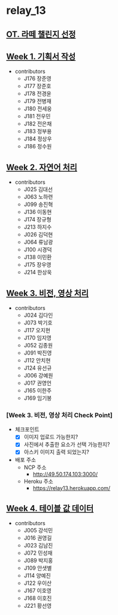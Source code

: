 # relay_13

## [OT. 라떼 챌린지 선정](md/0727_latteishorse.md)

## [Week 1. 기획서 작성](md/0731_manrian.md)
- contributors
  - J176 장준영
  - J177 장준호
  - J178 전경윤
  - J179 전병재
  - J180 전세웅
  - J181 전우민
  - J182 전은채
  - J183 정부용
  - J184 정상우
  - J186 정수원

## [Week 2. 자연어 처리](md/0809_week2.md)
- contributors
  - J025 김대선
  - J063 노하련
  - J099 송진혁
  - J136 이동현
  - J174 장규형
  - J213 하지수
  - J026 김덕현
  - J064 류남광
  - J100 시경덕
  - J138 이민환
  - J175 장우영
  - J214 한상욱

## [Week 3. 비전, 영상 처리](md/0814_week3.md)
- contributors
  - J024 김다인
  - J073 박기호
  - J117 오지현
  - J170 임지영
  - J052 김종원
  - J091 박진영
  - J112 안치현
  - J124 유선규
  - J006 강예원
  - J017 권영언
  - J165 이한주
  - J169 임기봉

### [Week 3. 비전, 영상 처리 Check Point]
- 체크포인트
  - [x] 이미지 업로드 가능한지?
  - [x] 사진에서 추출한  요소가 선택 가능한지?
  - [x] 아스키 이미지 출력 되었는지?

- 배포 주소
  - NCP 주소
    - http://49.50.174.103:3000/
  - Heroku 주소
    - https://relay13.herokuapp.com/

## [Week 4. 테이블 값 데이터 ](md/0821_week4.md)
- contributors
  - J005 강석민
  - J016 권영길
  - J023 김남진
  - J072 민성재
  - J089 박지홍
  - J109 안샛별
  - J114 양예진
  - J122 우이산
  - J167 이호영
  - J168 이호진
  - J221 황선영